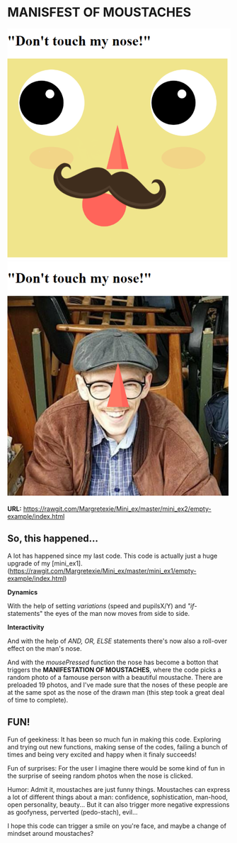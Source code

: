 # MANISFEST OF MOUSTACHES

![alt tekst](pic2.PNG) ![alt tekst](pic1.PNG)


**URL:** https://rawgit.com/Margretexie/Mini_ex/master/mini_ex2/empty-example/index.html

## So, this happened...
A lot has happened since my last code. This code is actually just a huge upgrade of my [mini_ex1].(https://rawgit.com/Margretexie/Mini_ex/master/mini_ex1/empty-example/index.html)

**Dynamics**

With the help of setting *variations* (speed and pupilsX/Y) and *"if*-statements" the eyes of the man now moves from side to side. 


**Interactivity**

And with the help of *AND, OR, ELSE* statements there's now also a roll-over effect on the man's nose.

And with the *mousePressed* function the nose has become a botton that triggers the **MANIFESTATION OF MOUSTACHES**, where the code picks a random photo of a famouse person with a beautiful moustache. There are preloaded 19 photos, and I've made sure that the noses of these people are at the same spot as the nose of the drawn man (this step took a great deal of time to complete).

## FUN!
Fun of geekiness: It has been so much fun in making this code. Exploring and trying out new functions, making sense of the codes, failing  a bunch of times and being very excited and happy when it finaly succeeds!  

Fun of surprises: For the user I imagine there would be some kind of fun in the surprise of seeing random photos when the nose is clicked.

Humor: Admit it, moustaches are just funny things. Moustaches can express a lot of different things about a man: confidence, sophistication, man-hood, open personality, beauty... But it can also trigger more negative expressions as goofyness, perverted (pedo-stach), evil...

I hope this code can trigger a smile on you're face, and maybe a change of mindset around moustaches? 
